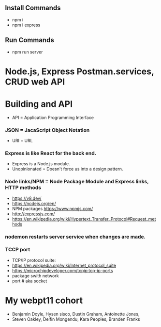 ## Install Commands
* npm i
* npm i express

## Run Commands
* npm run server

# Node.js, Express Postman.services, CRUD web API
# Building and API
* API = Application Programming Interface

### JSON = JacaScript Object Notation
* URI = URL

### Express is like React for the back end. 
* Express is a Node.js module. 
* Unopinionated = Doesn't force us into a design pattern. 

### Node links/NPM = Node Package Module and Express links, HTTP methods
* https://v8.dev/
* https://nodejs.org/en/
* NPM packages https://www.npmjs.com/
* http://expressjs.com/
* https://en.wikipedia.org/wiki/Hypertext_Transfer_Protocol#Request_methods

### nodemon restarts server service when changes are made. 

### TCCP port
* TCP/IP protocol suite: 
* https://en.wikipedia.org/wiki/Internet_protocol_suite
* https://microchipdeveloper.com/tcpip:tcp-ip-ports
* package swith network
* port # aka socket


# My webpt11 cohort
* Benjamin Doyle, Hysen sisco, Dustin Graham, Antoinette Jones, 
* Steven Oakley, Delfin Mongendu, Kara Peoples, Branden Franks
